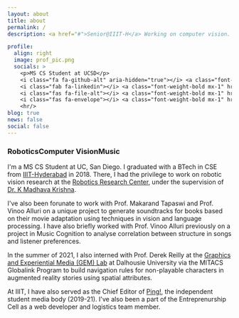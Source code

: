 ```yaml
---
layout: about
title: about
permalink: /
description: <a href="#">Senior@IIIT-H</a> Working on computer vision.

profile:
  align: right
  image: prof_pic.png
  socials: >
    <p>MS CS Student at UCSD</p>
    <i class="fa fa-github-alt" aria-hidden="true"></i> <a class="font-weight-bold mx-1" href="https://github.com/jaidevshriram">Github</a> <br/>
    <i class="fab fa-linkedin"></i> <a class="font-weight-bold mx-1" href="https://in.linkedin.com/in/jaidev-shriram">LinkedIn</a> <br/>
    <i class="fas fa-file-alt"></i> <a class="font-weight-bold mx-1" href="assets/pdf/Jaidev_AcademicCV.pdf"> Resumé</a> <br/>
    <i class="fas fa-envelope"></i> <a class="font-weight-bold mx-1" href="mailto:jkariyatt@ucsd.edu">Mail</a>
    <hr/>
blog: true
news: false
social: false
---
```


<h3 class="mb-5 visible-sm"><span class="badge badge-light mx-1 ml-sm-0">Robotics</span><span class="badge badge-light mx-1">Computer Vision</span><span class="badge badge-light mx-1">Music</span></h3>

I'm a MS CS Student at UC, San Diego. I graduated with a BTech in CSE from <a href="iiit.ac.in" target="_blank">IIIT-Hyderabad</a> in 2018. There, I had the privilege to work on robotic vision research at the <a href="https://robotics.iiit.ac.in/" target="_blank">Robotics Research Center</a>, under the supervision of <a href="https://scholar.google.co.in/citations?user=QDuPGHwAAAAJ" target="_blank">Dr. K Madhava Krishna</a>. 

I've also been forunate to work with Prof. Makarand Tapaswi and Prof. Vinoo Alluri on a unique project to generate soundtracks for books based on their movie adaptation using techniques in vision and language processing. I have also briefly worked with Prof. Vinoo Alluri previously on a project in Music Cognition to analyse correlation between structure in songs and listener preferences.

In the summer of 2021, I also interned with Prof. Derek Reilly at the <a href="https://gem.cs.dal.ca/" target="_blank">Graphics and Experiential Media (GEM) Lab</a> at Dalhousie University via the MITACS Globalink Program to build navigation rules for non-playable characters in augmented reality stories using spatial attributes.

At IIIT, I have also served as the Chief Editor of <a href="https://pingiiit.org" target="_blank">Ping!</a>, the independent student media body (2019-21). I've also been a part of the Entreprenurship Cell as a web developer and logistics team member.
